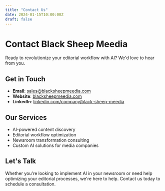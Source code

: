 ```yaml
---
title: "Contact Us"
date: 2024-01-15T10:00:00Z
draft: false
---
```


# Contact Black Sheep Meedia

Ready to revolutionize your editorial workflow with AI? We'd love to hear from you.

## Get in Touch

- **Email**: sales@blacksheepmeedia.com
- **Website**: [blacksheepmeedia.com](https://blacksheepmeedia.com)
- **LinkedIn**: [linkedin.com/company/black-sheep-meedia](https://www.linkedin.com/company/black-sheep-meedia)

## Our Services

- AI-powered content discovery
- Editorial workflow optimization
- Newsroom transformation consulting
- Custom AI solutions for media companies

## Let's Talk

Whether you're looking to implement AI in your newsroom or need help optimizing your editorial processes, we're here to help. Contact us today to schedule a consultation.
